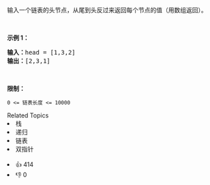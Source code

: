 <p>输入一个链表的头节点，从尾到头反过来返回每个节点的值（用数组返回）。</p>

<p>&nbsp;</p>

<p><strong>示例 1：</strong></p>

<pre><strong>输入：</strong>head = [1,3,2]
<strong>输出：</strong>[2,3,1]</pre>

<p>&nbsp;</p>

<p><strong>限制：</strong></p>

<p><code>0 &lt;= 链表长度 &lt;= 10000</code></p>

<div><div>Related Topics</div><div><li>栈</li><li>递归</li><li>链表</li><li>双指针</li></div></div><br><div><li>👍 414</li><li>👎 0</li></div>